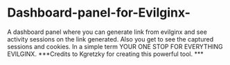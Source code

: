 # Dashboard-panel-for-Evilginx-
A dashboard panel where you can generate link from evilginx and see activity sessions on the link generated. Also you get to see the captured sessions and cookies. In a simple term YOUR ONE STOP FOR EVERYTHING EVILGINX. ***Credits to Kgretzky for creating this powerful tool. ***
